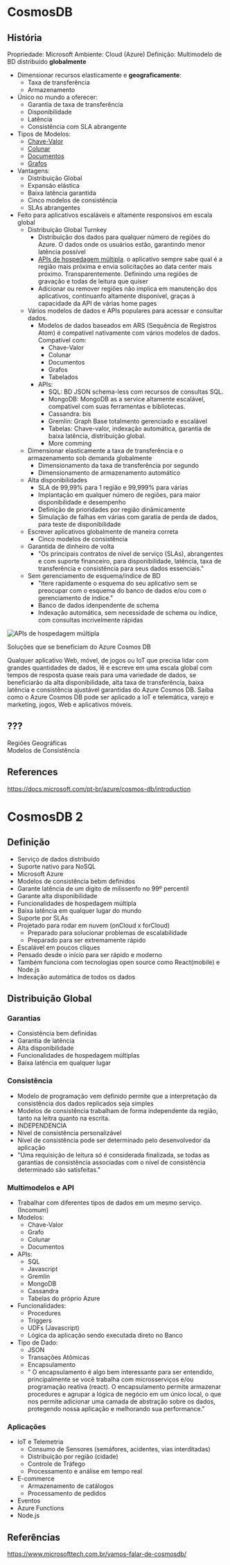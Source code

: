 CosmosDB
===

História
---

Propriedade: Microsoft
Ambiente: Cloud (Azure)
Definição: Multimodelo de BD distribuído **globalmente**

- Dimensionar recursos elasticamente e **geograficamente**:
  - Taxa de transferência
  - Armazenamento
- Único no mundo a oferecer:
  - Garantia de taxa de transferência
  - Disponibilidade
  - Latência
  - Consistência com SLA abrangente
- Tipos de Modelos:
  - [Chave-Valor](# "Valor Principal")
  - [Colunar](# "Família da Coluna")
  - [Documentos](# "Documentos")
  - [Grafos](# "Graph")
- Vantagens:
  - Distribuição Global
  - Expansão elástica
  - Baixa latência garantida
  - Cinco modelos de consistência
  - SLAs abrangentes
- Feito para aplicativos escaláveis e altamente responsivos em escala global
  - Distribuição Global Turnkey
    - Distribuição dos dados para qualquer número de regiões do Azure. O dados onde os usuários estão, garantindo menor latência possível
    - [APIs de hospedagem múltipla](# "multihoming"). o aplicativo sempre sabe qual é a região mais próxima e envia solicitações ao data center mais próximo. Transparentemente. Definindo uma regiões de gravação e todas de leitura que quiser
    - Adicionar ou remover regiões não implica em manutenção dos aplicativos, continuanfo altamente disponível, graças à capacidade da API de várias home pages
  - Vários modelos de dados e APIs populares para acessar e consultar dados.
    - Modelos de dados baseados em ARS (Sequência de Registros Atom) é compatível nativamente com vários modelos de dados. Compatível com:
      - Chave-Valor
      - Colunar
      - Documentos
      - Grafos
      - Tabelados
    - APIs:
      - SQL: BD JSON schema-less com recursos de consultas SQL.
      - MongoDB: MongoDB as a service altamente escalável, compatível com suas ferramentas e bibliotecas.
      - Cassandra: bis
      - Gremlin: Graph Base totalmento gerenciado e escalável
      - Tabelas: Chave-valor, indexação automática, garantia de baixa latência, distribuição global.
      - More comming
  - Dimensionar elasticamente a taxa de transferência e o armazenamento sob demanda globalmente
    - Dimensionamento da taxa de transferência por segundo
    - Dimensionamento de armazenamento automático
  - Alta disponibilidades
    - SLA de 99,99% para 1 região e 99,999% para várias
    - Implantação em qualquer número de regiões, para maior disponibilidade e desempenho
    - Definição de prioridades por região dinâmicamente
    - Simulação de falhas em várias com garatia de perda de dados, para teste de disponibilidade
  - Escrever aplicativos globalmente de maneira correta
    - Cinco modelos de consistência
  - Garantida de dinheiro de volta
    - "Os principais contratos de nível de serviço (SLAs), abrangentes e com suporte financeiro, para disponibilidade, latência, taxa de transferência e consistência para seus dados essenciais."
  - Sem gerenciamento de esquema/índice de BD
    - "Itere rapidamente o esquema do seu aplicativo sem se preocupar com o esquema do banco de dados e/ou com o gerenciamento de índice."
    - Banco de dados idenpendente de schema
    - Indexação automática, sem necessidade de schema ou índice, com consultas incrivelmente rápidas

![APIs de hospedagem múltipla](./comparacao.png "multihoming")

Soluções que se beneficiam do Azure Cosmos DB

Qualquer aplicativo Web, móvel, de jogos ou IoT que precisa lidar com grandes quantidades de dados, lê e escreve em uma escala global com tempos de resposta quase reais para uma variedade de dados, se beneficiarão da alta disponibilidade, alta taxa de transferência, baixa latência e consistência ajustável garantidas do Azure Cosmos DB. Saiba como o Azure Cosmos DB pode ser aplicado a IoT e telemática, varejo e marketing, jogos, Web e aplicativos móveis.



???
---

Regiões Geográficas  
Modelos de Consistência

References
---

https://docs.microsoft.com/pt-br/azure/cosmos-db/introduction

CosmosDB 2
===

Definição
---

- Serviço de dados distribuído
- Suporte nativo para NoSQL
- Microsoft Azure
- Modelos de consistência bebm definidos
- Garante latência de um digito de milissenfo no 99º percentil
- Garante alta disponibilidade
- Funcionalidades de hospedagem múltipla
- Baixa latência em qualquer lugar do mundo
- Suporte por SLAs
- Projetado para rodar em nuvem (onCloud x forCloud)
  - Preparado para solucionar problemas de escalabilidade
  - Preparado para ser extremamente rápido
- Escalável em poucos cliques
- Pensado desde o início para ser rápido e moderno
- Também funciona com tecnologias open source como React(mobile) e Node.js
- Indexação automática de todos os dados

Distribuição Global
---

### Garantias

- Consistência bem definidas
- Garantia de latência
- Alta disponibilidade
- Funcionalidades de hospedagem múltiplas
- Baixa latência em qualquer lugar


### Consistência

- Modelo de programação vem definido permite que a interpretação da consistência dos dados replicados seja simples
- Modelos de consistência trabalham de forma independente da região, tanto na leitra quanto na escrita.
- INDEPENDENCIA
- Nível de consistência personalizável
- Nível de consistência pode ser determinado pelo desenvolvedor da aplicação
- "Uma requisição de leitura só é considerada finalizada, se todas as garantias de consistência associadas com o nível de consistência determinado são satisfeitas."

### Multimodelos e API

- Trabalhar com diferentes tipos de dados em um mesmo serviço. (Incomum)
- Modelos:
  - Chave-Valor
  - Grafo
  - Colunar
  - Documentos
- APIs:
  - SQL
  - Javascript
  - Gremlin
  - MongoDB
  - Cassandra
  - Tabelas do próprio Azure
- Funcionalidades:
  - Procedures
  - Triggers
  - UDFs (Javascript)
  - Lógica da aplicação sendo executada direto no Banco
- Tipo de Dado:
  - JSON
  - Transações Atômicas
  - Encapsulamento 
  - " O encapsulamento é algo bem interessante para ser entendido, principalmente se você trabalha com microsserviços e/ou programação reativa (react). O encapsulamento permite armazenar procedures e agrupar a lógica de negócio em um único local, o que nos permite adicionar uma camada de abstração sobre os dados, protegendo nossa aplicação e melhorando sua performance."

### Aplicações

- IoT e Telemetria
  - Consumo de Sensores (semáfores, acidentes, vias interditadas)
  - Distribuição por região (cidade)
  - Controle de Tráfego
  - Processamento e análise em tempo real
- E-commerce
  - Armazenamento de catálogos
  - Processamento de pedidos
- Eventos
 - Azure Functions
 - Node.js

Referências
---

https://www.microsofttech.com.br/vamos-falar-de-cosmosdb/



